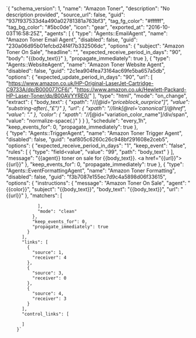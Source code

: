 `{
		  "schema_version": 1,
		  "name": "Amazon Toner",
		  "description": "No description provided",
		  "source_url": false,
		  "guid": "937f937533d4a490a02781381a763bf3",
		  "tag_fg_color": "#ffffff",
		  "tag_bg_color": "#5bc0de",
		  "icon": "gear",
		  "exported_at": "2016-10-03T16:58:25Z",
		  "agents": [
		    {
		      "type": "Agents::EmailAgent",
		      "name": "Amazon Toner Email Agent",
		      "disabled": false,
		      "guid": "230a06d95b01efcbd24f4f7b332506dc",
		      "options": {
		        "subject": "Amazon Toner On Sale",
		        "headline": "",
		        "expected_receive_period_in_days": "90",
		        "body": "{{body_text}}"
		      },
		      "propagate_immediately": true
		    },
		    {
		      "type": "Agents::WebsiteAgent",
		      "name": "Amazon Toner Website Agent",
		      "disabled": false,
		      "guid": "2c1ea904fea73164ac69fe5ba657a5db",
		      "options": {
		        "expected_update_period_in_days": "90",
		        "url": [
		          "https://www.amazon.co.uk/HP-Original-LaserJet-Cartridge-C9733A/dp/B000077CF6/",
		          "https://www.amazon.co.uk/Hewlett-Packard-HP-Laser-Toner/dp/B00AVYYRE0/"
		        ],
		        "type": "html",
		        "mode": "on_change",
		        "extract": {
		          "body_text": {
		            "xpath": "//*[@id=\"priceblock_ourprice\"]",
		            "value": "substring-after(.,\"£\")"
		          },
		          "url": {
		            "xpath": "//link[@rel='canonical']/@href",
		            "value": "."
		          },
		          "color": {
		            "xpath": "//*[@id=\"variation_color_name\"]/div/span",
		            "value": "normalize-space(.)"
		          }
		        }
		      },
		      "schedule": "every_1h",
		      "keep_events_for": 0,
		      "propagate_immediately": true
		    },		 
		    {
		      "type": "Agents::TriggerAgent",
		      "name": "Amazon Toner Trigger Agent",
		      "disabled": false,
		      "guid": "eaf805c6260c26c948bf291608e2ceb5",
		      "options": {
		        "expected_receive_period_in_days": "1",
		        "keep_event": "false",
		        "rules": [
		          {
		            "type": "field<value",
		            "value": "99",
		            "path": "body_text"
		          }
		        ],
		        "message": "{{agent}} toner on sale for {{body_text}}. <a href=\"{{url}}\">{{url}}</a>"
		      },
		      "keep_events_for": 0,
		      "propagate_immediately": true
		    },
		    {
		      "type": "Agents::EventFormattingAgent",
		      "name": "Amazon Toner Formatting",
		      "disabled": false,
		      "guid": "f3b7087e155ec7d9c4a5898d06f33615",
		      "options": {
		        "instructions": {
		          "message": "Amazon Toner On Sale",
		          "agent": "{{color}}",
		          "subject": "{{body_text}}",
		          "body_text": "{{body_text}}",
		          "url": "{{url}}"
		        },
		        "matchers": [

		        ],
		        "mode": "clean"
		      },
		      "keep_events_for": 0,
		      "propagate_immediately": true
		    }
		  ],
		  "links": [
		    {
		      "source": 1,
		      "receiver": 4
		    },
		    {
		      "source": 3,
		      "receiver": 0
		    },
		    {
		      "source": 4,
		      "receiver": 3
		    }
		  ],
		  "control_links": [

		  ]
		}`